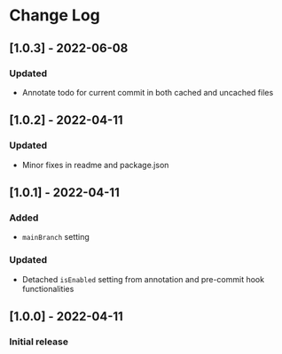 # Change Log

## [1.0.3] - 2022-06-08
### Updated
- Annotate todo for current commit in both cached and uncached files
## [1.0.2] - 2022-04-11
### Updated
- Minor fixes in readme and package.json
## [1.0.1] - 2022-04-11
### Added
- `mainBranch` setting
### Updated
- Detached `isEnabled` setting from annotation and pre-commit hook functionalities

## [1.0.0] - 2022-04-11
### Initial release